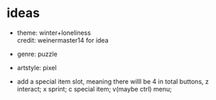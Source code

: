 # ideas 
* theme: winter+loneliness\
credit: weinermaster14 for idea
* genre: puzzle
* artstyle: pixel

* add a special item slot, meaning there willl be 4 in total buttons, z interact; x sprint; c special item; v(maybe ctrl) menu;